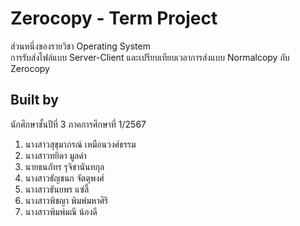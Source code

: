 # Zerocopy - Term Project
ส่วนหนึ่งของรายวิชา Operating System <br>
การรับส่งไฟล์แบบ Server-Client และเปรียบเทียบเวลาการส่งแบบ Normalcopy กับ Zerocopy

## Built by
นักศึกษาชั้นปีที่ 3 ภาคการศึกษาที่ 1/2567
1. นางสาวสุขุมาภรณ์ เหมือนวงศ์ธรรม
2. นางสาวทยิดา มูลดำ
3. นายธนภัทร รุจิชานันทกุล
4. นางสาวธัญชนก จัตตุพงศ์
5. นางสาวธันยพร แซ่ลี้
6. นางสาวพิชญา พิมพ์มหาศิริ
7. นางสาวพิมพ์มณี น้องดี
